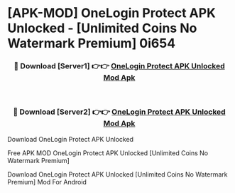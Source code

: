 # [APK-MOD] OneLogin Protect APK Unlocked - [Unlimited Coins No Watermark Premium] 0i654



<div align="center">
<h3>🔴 Download [Server1] 👉👉 <a href="https://momento.my/?title=OneLogin_Protect_APK_Unlocked">OneLogin Protect APK Unlocked Mod Apk</a></h3><br>

<h3>🔴 Download [Server2] 👉👉 <a href="https://momento.my/?title=OneLogin_Protect_APK_Unlocked">OneLogin Protect APK Unlocked Mod Apk</a></h3>
</div>



Download OneLogin Protect APK Unlocked 

Free APK MOD OneLogin Protect APK Unlocked [Unlimited Coins No Watermark Premium]

Download OneLogin Protect APK Unlocked [Unlimited Coins No Watermark Premium] Mod For Android
